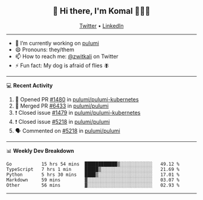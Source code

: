 <h2 align="center"> 👋 Hi there, I'm Komal 🧑🏾‍💻 </h2>
<p align="center">
    <a href="https://twitter.com/zwitkali">Twitter</a> •
    <a href="https://www.linkedin.com/in/komal-ali/">LinkedIn</a>
</p>

--------

- 🔭 I’m currently working on [pulumi](https://github.com/pulumi/pulumi)
- 😄 Pronouns: they/them
- 📫 How to reach me: [@zwitkali](https://twitter.com/zwitkali) on Twitter
- ⚡ Fun fact: My dog is afraid of flies 🪰

--------
💻 **Recent Activity**

<!--START_SECTION:activity-->
1. 💪 Opened PR [#1480](https://github.com/pulumi/pulumi-kubernetes/pull/1480) in [pulumi/pulumi-kubernetes](https://github.com/pulumi/pulumi-kubernetes)
2. 🎉 Merged PR [#6433](https://github.com/pulumi/pulumi/pull/6433) in [pulumi/pulumi](https://github.com/pulumi/pulumi)
3. ❗️ Closed issue [#1479](https://github.com/pulumi/pulumi-kubernetes/issues/1479) in [pulumi/pulumi-kubernetes](https://github.com/pulumi/pulumi-kubernetes)
4. ❗️ Closed issue [#5218](https://github.com/pulumi/pulumi/issues/5218) in [pulumi/pulumi](https://github.com/pulumi/pulumi)
5. 🗣 Commented on [#5218](https://github.com/pulumi/pulumi/issues/5218) in [pulumi/pulumi](https://github.com/pulumi/pulumi)
<!--END_SECTION:activity-->

--------

📊 **Weekly Dev Breakdown**
<!--START_SECTION:waka-->
```text
Go           15 hrs 54 mins  ████████████▒░░░░░░░░░░░░   49.12 % 
TypeScript   7 hrs 1 min     █████▒░░░░░░░░░░░░░░░░░░░   21.69 % 
Python       5 hrs 30 mins   ████▒░░░░░░░░░░░░░░░░░░░░   17.01 % 
Markdown     59 mins         ▓░░░░░░░░░░░░░░░░░░░░░░░░   03.07 % 
Other        56 mins         ▓░░░░░░░░░░░░░░░░░░░░░░░░   02.93 % 
```
<!--END_SECTION:waka-->

--------